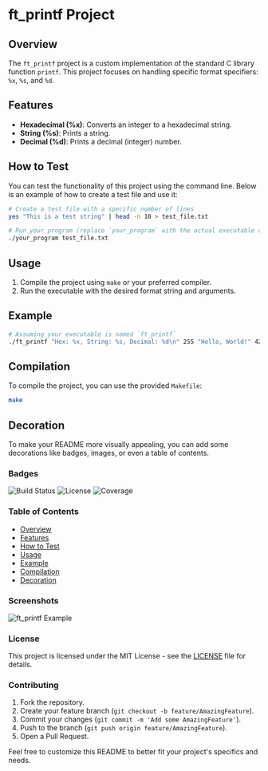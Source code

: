 # ft_printf Project

## Overview
The `ft_printf` project is a custom implementation of the standard C library function `printf`. This project focuses on handling specific format specifiers: `%x`, `%s`, and `%d`.

## Features
- **Hexadecimal (%x)**: Converts an integer to a hexadecimal string.
- **String (%s)**: Prints a string.
- **Decimal (%d)**: Prints a decimal (integer) number.

## How to Test
You can test the functionality of this project using the command line. Below is an example of how to create a test file and use it:

```sh
# Create a test file with a specific number of lines
yes "This is a test string" | head -n 10 > test_file.txt

# Run your program (replace `your_program` with the actual executable or script name)
./your_program test_file.txt
```

## Usage
1. Compile the project using `make` or your preferred compiler.
2. Run the executable with the desired format string and arguments.

## Example
```sh
# Assuming your executable is named `ft_printf`
./ft_printf "Hex: %x, String: %s, Decimal: %d\n" 255 "Hello, World!" 42
```

## Compilation
To compile the project, you can use the provided `Makefile`:
```sh
make
```


## Decoration
To make your README more visually appealing, you can add some decorations like badges, images, or even a table of contents.

### Badges
![Build Status](https://img.shields.io/badge/build-passing-brightgreen)
![License](https://img.shields.io/badge/license-MIT-blue)
![Coverage](https://img.shields.io/badge/coverage-100%25-brightgreen)

### Table of Contents
- [Overview](#overview)
- [Features](#features)
- [How to Test](#how-to-test)
- [Usage](#usage)
- [Example](#example)
- [Compilation](#compilation)
- [Decoration](#decoration)

### Screenshots
![ft_printf Example](https://pbs.twimg.com/media/EbreY1jXYAI5NZu.jpg)

### License
This project is licensed under the MIT License - see the [LICENSE](LICENSE) file for details.

### Contributing
1. Fork the repository.
2. Create your feature branch (`git checkout -b feature/AmazingFeature`).
3. Commit your changes (`git commit -m 'Add some AmazingFeature'`).
4. Push to the branch (`git push origin feature/AmazingFeature`).
5. Open a Pull Request.

Feel free to customize this README to better fit your project's specifics and needs.
